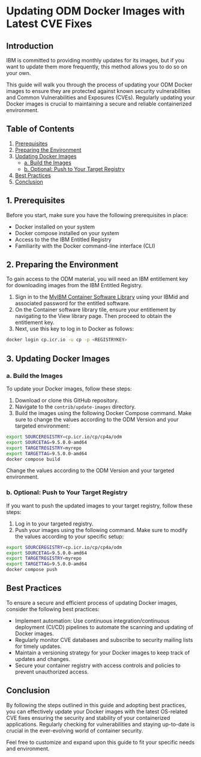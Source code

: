 # Updating ODM Docker Images with Latest CVE Fixes

## Introduction
IBM is committed to providing monthly updates for its images, but if you want to update them more frequently, this method allows you to do so on your own.

This guide will walk you through the process of updating your ODM Docker images to ensure they are protected against known security vulnerabilities and Common Vulnerabilities and Exposures (CVEs). Regularly updating your Docker images is crucial to maintaining a secure and reliable containerized environment.

## Table of Contents

1. [Prerequisites](#1-prerequisites)
2. [Preparing the Environment](#2-preparing-the-environment)
3. [Updating Docker Images](#3-updating-docker-images)
   - [a. Build the Images](#a-build-the-images)
   - [b. Optional: Push to Your Target Registry](#b-optional-push-to-your-target-registry)
4. [Best Practices](#best-practices)
5. [Conclusion](#conclusion)
   
## 1. Prerequisites

Before you start, make sure you have the following prerequisites in place:

- Docker installed on your system
- Docker compose installed on your system
- Access to the the IBM Entitled Registry 
- Familiarity with the Docker command-line interface (CLI)

## 2. Preparing the Environment

To gain access to the ODM material, you will need an IBM entitlement key for downloading images from the IBM Entitled Registry.

   1. Sign in to the [MyIBM Container Software Library](https://myibm.ibm.com/products-services/containerlibrary) using your IBMid and associated password for the entitled software.
   2. On the Container software library tile, ensure your entitlement by navigating to the View library page. Then proceed to obtain the entitlement key.
   3. Next, use this key to log in to Docker as follows:

```bash
docker login cp.icr.io -u cp -p <REGISTRYKEY>
```


## 3. Updating Docker Images

### a. Build the Images

To update your Docker images, follow these steps:

1. Download or clone this GitHub repository.
2. Navigate to the `contrib/update-images` directory.
3. Build the images using the following Docker Compose command. Make sure to change the values according to the ODM Version and your targeted environment:

```bash
export SOURCEREGISTRY=cp.icr.io/cp/cp4a/odm
export SOURCETAG=9.5.0.0-amd64
export TARGETREGISTRY=myrepo
export TARGETTAG=9.5.0.0-amd64
docker compose build
```

Change the values according to the ODM Version and your targeted environment.

### b. Optional: Push to Your Target Registry

If you want to push the updated images to your target registry, follow these steps:

1. Log in to your targeted registry.
2. Push your images using the following command. Make sure to modify the values according to your specific setup:

```bash
export SOURCEREGISTRY=cp.icr.io/cp/cp4a/odm
export SOURCETAG=9.5.0.0-amd64
export TARGETREGISTRY=myrepo
export TARGETTAG=9.5.0.0-amd64
docker compose push
```

## Best Practices

To ensure a secure and efficient process of updating Docker images, consider the following best practices:

- Implement automation: Use continuous integration/continuous deployment (CI/CD) pipelines to automate the scanning and updating of Docker images.
- Regularly monitor CVE databases and subscribe to security mailing lists for timely updates.
- Maintain a versioning strategy for your Docker images to keep track of updates and changes.
- Secure your container registry with access controls and policies to prevent unauthorized access.

## Conclusion

By following the steps outlined in this guide and adopting best practices, you can effectively update your Docker images with the latest OS-related CVE fixes ensuring the security and stability of your containerized applications. Regularly checking for vulnerabilities and staying up-to-date is crucial in the ever-evolving world of container security.

Feel free to customize and expand upon this guide to fit your specific needs and environment.
